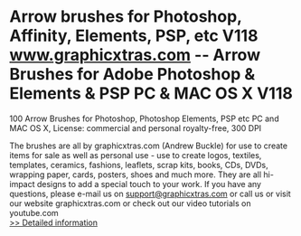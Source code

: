 # Arrow brushes for Photoshop, Affinity, Elements, PSP, etc V118<br />www.graphicxtras.com -- Arrow Brushes for Adobe Photoshop & Elements & PSP PC & MAC OS X V118

100 Arrow Brushes for Photoshop, Photoshop Elements, PSP etc PC and MAC OS X, License: commercial and personal royalty-free, 300 DPI

The brushes are all by graphicxtras.com (Andrew Buckle) for use to create items for sale as well as personal use - use to create logos, textiles, templates, ceramics, fashions, leaflets, scrap kits, books, CDs, DVDs, wrapping paper, cards, posters, shoes and much more. They are all hi-impact designs to add a special touch to your work. If you have any questions, please e-mail us on support@graphicxtras.com or call us or visit our website graphicxtras.com or check out our video tutorials on youtube.com<br />[>> Detailed information](https://secure.shareit.com/shareit/product.html?productid=300469288&affiliateid=200057808)